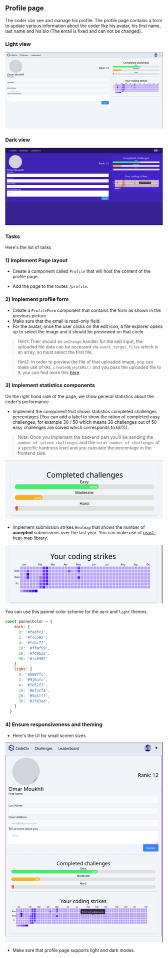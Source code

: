 ## Profile page
The coder can see and manage his profile. The profile page contains a form to update various information about the coder
like his avatar, his first name, last name and his bio (The email is fixed and can not be changed).

### Light view
![Profile light](./images/profile.png)

### Dark view
![Profile dark](./images/profile.dark.png)

### Tasks
Here's the list of tasks

### 1) Implement Page layout

- Create a component called `Profile` that will host the content of the profile page.

- Add the page to the routes `/profile`.

### 2) Implement profile form

- Create a `ProfileForm` component that contains the form as shown in the previous picture.
- Make sure that the email is read-only field.
- For the avatar, once the user clicks on the edit icon, a file explorer opens up to select the image and it should be previewed on that circle
> Hint1: Their should an `onChange` handler for the edit input, the uploaded file data can be accessed via `event.target.files` which is an array, so must select the first file.

> Hint2: In order to preview the file of that uploaded image, you can make use of `URL.createObjectURL()` and you pass the uploaded file to it, you can find more this [here](https://developer.mozilla.org/en-US/docs/Web/API/URL/createObjectURL_static).



### 3) Implement statistics components
On the right hand side of the page, we show general statistics about the coder's performance

- Implement the component that shows statistics completed challenges percentages (You can add a label to show the ration of completed easy challenges, for example 30 / 50 which means 30 challenges out of 50 easy challenges are solved which corresponds to 60%).

>Note: Once you implement the backend part you'll be sending the `number of solved challenges` and the `total number of challenges` of a specific hardness level and you calculate the percentage in the frontend side.

![Stats](./images/stats.png)


- Implement submission strikes `Heatmap` that shows the number of **accepted** submissions over the last year. You can make use of [react-heat-map](https://www.npmjs.com/package/@uiw/react-heat-map) library.

![Heatmap](./images/heatmap.png)

You can use this pannel color scheme for the `dark` and `light` themes.
```js
const pannelColor = {
    dark: {
      0: '#fadfc3',
      2: '#fcca95',
      4: '#fcbc77',
      10: '#ffaf59',
      20: '#fc9b32',
      30: '#fa5902'
    },
    light: {
      0: '#b89ffc',
      2: '#916afc',
      4: '#7e52f7',
      10: '#6f3cfa',
      20: '#5a1fff',
      30: '#2f03ad',
    }
  }
```


### 4) Ensure responsiveness and theming
- Here's the UI for small screen sizes

![Profile small](./images/profile.small.png)

- Make sure that profile page supports light and dark modes.

